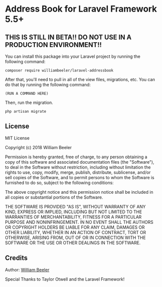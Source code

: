 # Address Book for Laravel Framework 5.5+

## THIS IS STILL IN BETA!! DO NOT USE IN A PRODUCTION ENVIRONMENT!!

You can install this package into your Laravel project by running the following command:

`composer require williambeeler/laravel-addressbook`

After that, you'll need to pull in all of the view files, migrations, etc. You can do that by running the following command:

`(RUN A COMMAND HERE)`

Then, run the migration.

`php artisan migrate`

## License

MIT License

Copyright (c) 2018 William Beeler

Permission is hereby granted, free of charge, to any person obtaining a copy
of this software and associated documentation files (the "Software"), to deal
in the Software without restriction, including without limitation the rights
to use, copy, modify, merge, publish, distribute, sublicense, and/or sell
copies of the Software, and to permit persons to whom the Software is
furnished to do so, subject to the following conditions:

The above copyright notice and this permission notice shall be included in all
copies or substantial portions of the Software.

THE SOFTWARE IS PROVIDED "AS IS", WITHOUT WARRANTY OF ANY KIND, EXPRESS OR
IMPLIED, INCLUDING BUT NOT LIMITED TO THE WARRANTIES OF MERCHANTABILITY,
FITNESS FOR A PARTICULAR PURPOSE AND NONINFRINGEMENT. IN NO EVENT SHALL THE
AUTHORS OR COPYRIGHT HOLDERS BE LIABLE FOR ANY CLAIM, DAMAGES OR OTHER
LIABILITY, WHETHER IN AN ACTION OF CONTRACT, TORT OR OTHERWISE, ARISING FROM,
OUT OF OR IN CONNECTION WITH THE SOFTWARE OR THE USE OR OTHER DEALINGS IN THE
SOFTWARE.

## Credits

Author: [William Beeler](mailto:will@williambeeler.com)

Special Thanks to Taylor Otwell and the Laravel Framework!